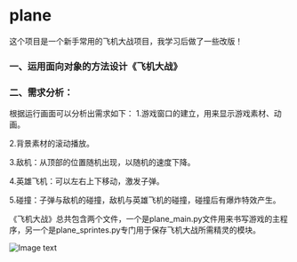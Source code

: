 # plane
这个项目是一个新手常用的飞机大战项目，我学习后做了一些改版！

### 一、运用面向对象的方法设计《飞机大战》

### 二、需求分析：

根据运行画面可以分析出需求如下：
1.游戏窗口的建立，用来显示游戏素材、动画。

2.背景素材的滚动播放。

3.敌机：从顶部的位置随机出现，以随机的速度下降。

4.英雄飞机：可以左右上下移动，激发子弹。

5.碰撞：子弹与敌机的碰撞，敌机与英雄飞机的碰撞，碰撞后有爆炸特效产生。

《飞机大战》总共包含两个文件，一个是plane_main.py文件用来书写游戏的主程序，另一个是plane_sprintes.py专门用于保存飞机大战所需精灵的模块。

  ![Image text](https://github.com/THEysh/plane/blob/main/plane/%E5%8A%A8%E7%94%BB.gif)
